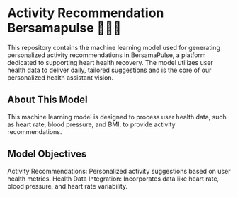 # Activity Recommendation Bersamapulse 🏃🏻‍♂️
This repository contains the machine learning model used for generating personalized activity recommendations in BersamaPulse, a platform dedicated to supporting heart health recovery. 
The model utilizes user health data to deliver daily, tailored suggestions and is the core of our personalized health assistant vision.

## About This Model
This machine learning model is designed to process user health data, such as heart rate, blood pressure, and BMI, to provide activity recommendations. 

## Model Objectives
Activity Recommendations: Personalized activity suggestions based on user health metrics.
Health Data Integration: Incorporates data like heart rate, blood pressure, and heart rate variability.

